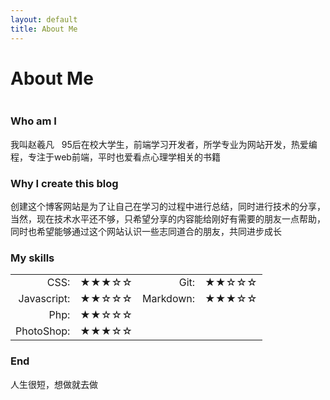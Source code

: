```yaml
---
layout: default
title: About Me
---
```

<style>
	table{
		background:none;
		border:none;
		width:;
	}
	#left{
		text-align:right;
	}
	#right{
		text-align:left;
	}
</style>
<div class="post">
	<h1 class="pageTitle">About Me</h1>
	<img src="{{ '/assets/img/touring.jpg' | prepend: site.baseurl }}" alt="">
	<h3>Who am I</h3>
	<p class="intro">我叫赵羲凡 &nbsp; 95后在校大学生，前端学习开发者，所学专业为网站开发，热爱编程，专注于web前端，平时也爱看点心理学相关的书籍</p>
	<h3>Why I create this blog</h3>
	<p class="intro">创建这个博客网站是为了让自己在学习的过程中进行总结，同时进行技术的分享，当然，现在技术水平还不够，只希望分享的内容能给刚好有需要的朋友一点帮助，同时也希望能够通过这个网站认识一些志同道合的朋友，共同进步成长</p>
	<h3>My skills</h3>
	<table>
	<tr>
		<td id="left">CSS:</td>
		<td id="right">★★★☆☆</td>
		<td id="left">Git:</td>
		<td id="right">★★☆☆☆</td>
	</tr>
	<tr>
		<td id="left">Javascript:</td>
		<td id="right">★★☆☆☆</td>
		<td id="left">Markdown:</td>
		<td id="right">★★★☆☆</td>
	</tr>
	<tr>
		<td id="left">Php:</td>
		<td id="right">★★☆☆☆</td>
		<!-- <td id="left">CSS:</td>
		<td id="right">★★★☆☆</td> -->
	</tr>
	<tr>
		<td id="left">PhotoShop:</td>
		<td id="right">★★★☆☆</td>
		<!-- <td id="left">CSS:</td>
		<td id="right">★★★☆☆</td> -->
	</tr>
	</table>
	<h3>End</h3>
		<p class="intro">人生很短，想做就去做</p>
</div>
